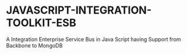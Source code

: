 # JAVASCRIPT-INTEGRATION-TOOLKIT-ESB
A Integration Enterprise Service Bus in Java Script having Support from Backbone to MongoDB
